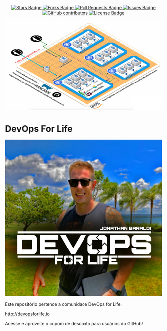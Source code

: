 

<center>
<a href="http://github.com/jonathanbaraldi/devopsforlife-elasticsearch/stargazers">
    <img src="https://img.shields.io/github/stars/jonathanbaraldi/devopsforlife-elasticsearch" alt="Stars Badge"/>
</a>
<a href="https://github.com/jonathanbaraldi/devopsforlife-elasticsearch/network/members">
    <img src="https://img.shields.io/github/forks/jonathanbaraldi/devopsforlife-elasticsearch" alt="Forks Badge"/>
</a>
<a href="https://github.com/jonathanbaraldi/devopsforlife-elasticsearch/pulls">
    <img src="https://img.shields.io/github/issues-pr/jonathanbaraldi/devopsforlife-elasticsearch" alt="Pull Requests Badge"/>
</a>
<a href="https://github.com/jonathanbaraldi/devopsforlife-elasticsearch/issues">
    <img src="https://img.shields.io/github/issues/jonathanbaraldi/devopsforlife-elasticsearch" alt="Issues Badge"/>
</a>
<a href="https://github.com/jonathanbaraldi/devopsforlife-elasticsearch/graphs/contributors">
    <img alt="GitHub contributors" src="https://img.shields.io/github/contributors/jonathanbaraldi/devopsforlife-elasticsearch?color=2b9348">
</a>
<a href="https://github.com/jonathanbaraldi/devopsforlife-elasticsearch/blob/master/LICENSE">
    <img src="https://img.shields.io/github/license/jonathanbaraldi/devopsforlife-elasticsearch?color=2b9348" alt="License Badge"/>
</a>
</center>

![DevOps for Life - ElasticSearch](img/infraestrutura.png)


# DevOps For Life

![DevOps For Life](img/logo-hotmart.png)

Este repositório pertence a comunidade DevOps for Life.

http://devopsforlife.io

Acesse e aproveite o cupom de desconto para usuários do GitHub!









